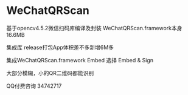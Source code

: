 # WeChatQRScan
基于opencv4.5.2微信扫码库编译及封装
WeChatQRScan.framework本身16.6MB

集成库 release打包App体积差不多新增6M多


集成WeChatQRScan.framework Embed 选择 Embed & Sign

大部分模糊，小的QR二维码都能识别

QQ付费咨询 34742717



